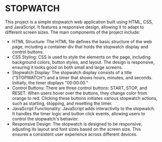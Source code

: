 # STOPWATCH 
This project is a simple stopwatch web application built using HTML, CSS, and JavaScript. It features a responsive design, allowing it to adapt to different screen sizes. The main components of the project include:

+ HTML Structure: The HTML file defines the basic structure of the web page, including a container div that holds the stopwatch display and control buttons.
+ CSS Styling: CSS is used to style the elements on the page, including background colors, button styles, and layout. The design is responsive, ensuring it looks good on both small and large screens.
+ Stopwatch Display: The stopwatch display consists of a title ("STOPWATCH") and a timer that shows hours, minutes, and seconds. Initially, the timer displays "00:00:00."
+ Control Buttons: There are three control buttons: START, STOP, and RESET. When users hover over the buttons, they change color from orange to red. Clicking these buttons initiates various stopwatch actions, such 
  as starting, stopping, and resetting the timer.
+ JavaScript Functionality: JavaScript adds interactivity to the stopwatch. It handles the timer logic and button click events, allowing users to control the stopwatch's behavior.
+ Responsive Design: The stopwatch is designed to be responsive, adjusting its layout and font sizes based on the screen size. This ensures a consistent user experience across different devices.

